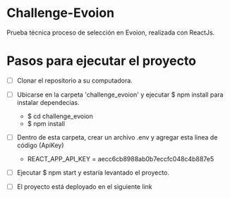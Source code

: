 # Challenge-Evoion
Prueba técnica proceso de selección en Evoion, realizada con ReactJs.

# Pasos para ejecutar el proyecto

- [ ] Clonar el repositorio a su computadora.
- [ ] Ubicarse en la carpeta 'challenge_evoion' y ejecutar $ npm install para instalar dependecias.
  - $ cd challenge_evoion
  - $ npm install
- [ ] Dentro de esta carpeta, crear un archivo .env y agregar esta linea de código (ApiKey)
  - REACT_APP_API_KEY = aecc6cb8988ab0b7eccfc048c4b887e5
- [ ] Ejecutar $ npm start y estaría levantado el proyecto.

- [ ] El proyecto está deployado en el siguiente link 

